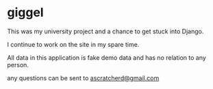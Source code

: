 # giggel

This was my university project and a chance to get stuck into Django.

I continue to work on the site in my spare time.

All data in this application is fake demo data and has no relation to any person.

any questions can be sent to ascratcherd@gmail.com
